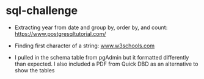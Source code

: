 # sql-challenge

- Extracting year from date and group by, order by, and count: https://www.postgresqltutorial.com/ 
- Finding first character of a string: www.w3schools.com

- I pulled in the schema table from pgAdmin but it formatted differently than expected. I also included a PDF from Quick DBD as an alternative to show the tables
